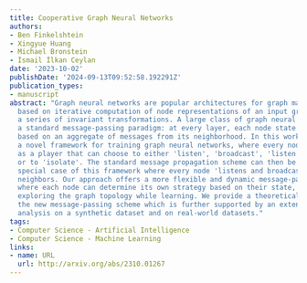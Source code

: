 ```yaml
---
title: Cooperative Graph Neural Networks
authors:
- Ben Finkelshtein
- Xingyue Huang
- Michael Bronstein
- İsmail İlkan Ceylan
date: '2023-10-02'
publishDate: '2024-09-13T09:52:58.192291Z'
publication_types:
- manuscript
abstract: "Graph neural networks are popular architectures for graph machine learning,
  based on iterative computation of node representations of an input graph through
  a series of invariant transformations. A large class of graph neural networks follow
  a standard message-passing paradigm: at every layer, each node state is updated
  based on an aggregate of messages from its neighborhood. In this work, we propose
  a novel framework for training graph neural networks, where every node is viewed
  as a player that can choose to either 'listen', 'broadcast', 'listen and broadcast',
  or to 'isolate'. The standard message propagation scheme can then be viewed as a
  special case of this framework where every node 'listens and broadcasts' to all
  neighbors. Our approach offers a more flexible and dynamic message-passing paradigm,
  where each node can determine its own strategy based on their state, effectively
  exploring the graph topology while learning. We provide a theoretical analysis of
  the new message-passing scheme which is further supported by an extensive empirical
  analysis on a synthetic dataset and on real-world datasets."
tags:
- Computer Science - Artificial Intelligence
- Computer Science - Machine Learning
links:
- name: URL
  url: http://arxiv.org/abs/2310.01267
---
```

